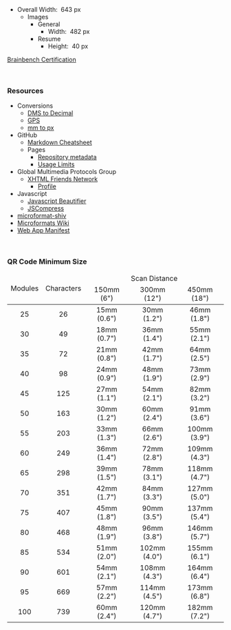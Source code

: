 <a href="https://travis-ci.org/jwds1978/jwds1978.github.io" rel="me" target="_blank" title="Build Status">
  <img alt="" src="https://travis-ci.org/jwds1978/jwds1978.github.io.svg?branch=source" style="border: 0px;" />
</a>
<p>
  &nbsp;
</p>
<ul>
  <li>
    Overall Width:&nbsp; 643 px
    <ul>
      <li>
        Images
        <ul>
          <li>
            General
            <ul>
              <li>
                Width:&nbsp; 482 px
              </li>
            </ul>
          </li>
          <li>
            Resume
            <ul>
              <li>
                Height:&nbsp; 40 px
              </li>
            </ul>
          </li>
        </ul>
      </li>
    </ul>
  </li>
</ul>
<p>
  <a
    href="https://www.brainbench.com/images/certlogo/color/cert/webdesignergraphicdesign.gif" rel="external nofollow" target="_blank"
    title="Brainbench Certification">
    Brainbench Certification
  </a>
</p>
<p>
  &nbsp;
</p>
<h3 id="resources">
  Resources
</h3>
<ul>
  <li>
    Conversions
    <ul>
      <li>
        <a href="https://www.fcc.gov/media/radio/dms-decimal" rel="external nofollow" target="_blank" title="DMS to Decimal">DMS to Decimal</a>
      </li>
      <li>
        <a href="http://www.gps-coordinates.net" rel="external nofollow" target="_blank" title="Google Maps - GPS coordinates, latitude and longitude">GPS</a>
      </li>
      <li>
        <a href="http://endmemo.com/sconvert/millimeterpixel.php" rel="external nofollow" target="_blank" title="mm to px Converter">mm to px</a>
      </li>
    </ul>
  </li>
  <li>
    GitHub
    <ul>
      <li>
        <a
          href="https://github.com/adam-p/markdown-here/wiki/Markdown-Cheatsheet" rel="external nofollow" target="_blank"
          title="This is intended as a quick reference.">
          Markdown Cheatsheet
        </a>
      </li>
      <li>
        Pages
        <ul>
          <li>
            <a
              href="https://help.github.com/articles/repository-metadata-on-github-pages" rel="external nofollow" target="_blank"
              title="Repository metadata on GitHub Pages">
              Repository metadata
            </a>
          </li>
          <li>
            <a href="https://help.github.com/articles/what-is-github-pages/#usage-limits" rel="external nofollow" target="_blank" title="Usage Limits">
              Usage Limits
            </a>
          </li>
        </ul>
      </li>
    </ul>
  </li>
  <li>
    Global Multimedia Protocols Group
    <ul>
      <li>
        <a
          href="http://gmpg.org/xfn" rel="external nofollow" target="_blank"
          title="XHTML Friends Network is a simple way to represent human relationships using hyperlinks.">
          XHTML Friends Network
        </a>
        <ul>
          <li>
            <a
              href="http://gmpg.org/xfn/11" rel="external nofollow" target="_blank"
              title="Version 1.1 of the XFN meta data profile: the list of the values used in XFN with their significance.">Profile</a>
          </li>
        </ul>
      </li>
    </ul>
  </li>
  <li>
    Javascript
    <ul>
      <li>
        <a href="https://js-beautify.forces.army" rel="me" target="_blank title="Online JavaScript beautifier">Javascript Beautifier</a>
      </li>
      <li>
        <a
          href="https://jscompress.com" rel="external nofollow" target="_blank
          title="JSCompress.com is an online javascript compressor that allows you to compress and minify your javascript files.">JSCompress</a>
      </li>
    </ul>
  </li>
  <li>
    <a
      href="http://microformatshiv.com" rel="external nofollow" target="_blank"
      title="A cross browser javascript microformats parser which can also be used in browser extensions.">
      microformat-shiv
    </a>
  </li>
  <li>
    <a
      href="http://microformats.org/wiki" rel="external nofollow" target="_blank"
      title="This wiki is the central resource of the microformats community and provides microformats authoring guides, references, specifications, drafts, publishing patterns, research, brainstorming, and issue tracking.">
      Microformats Wiki
    </a>
  </li>
  <li>
    <a
      href="https://developer.mozilla.org/en-US/docs/Web/Manifest" rel="external nofollow" target="_blank"
      title="The Web app manifest provides information about an application (i.e. author, description, icon, and name) in a JSON text file.">
      Web App Manifest
    </a>
  </li>
</ul>
<p>
  &nbsp;
</p>
<h3 id="qr-code-minimum-size">
  QR Code Minimum Size
</h3>
<table style="margin: 0 auto;">
  <thead>
    <tr style="text-align: center;">
      <td rowspan="2">
        Modules
      </td>
      <td rowspan="2">
        Characters
      </td>
      <td colspan="3">
        Scan Distance
      </td>
    </tr>
    <tr style="text-align: center;">
      <td>
        150mm (6")
      </td>
      <td>
        300mm (12")
      </td>
      <td>
        450mm (18")
      </td>
    </tr>
  </thead>
  <tbody>
    <tr style="text-align: center;">
      <td>
        25
      </td>
      <td>
        26
      </td>
      <td>
        15mm (0.6")
      </td>
      <td>
        30mm (1.2")
      </td>
      <td>
        46mm (1.8")
      </td>
    </tr>
    <tr style="text-align: center;">
      <td>
        30
      </td>
      <td>
        49
      </td>
      <td>
        18mm (0.7")
      </td>
      <td>
        36mm (1.4")
      </td>
      <td>
        55mm (2.1")
      </td>
    </tr>
    <tr style="text-align: center;">
      <td>
        35
      </td>
      <td>
        72
      </td>
      <td>
        21mm (0.8")
      </td>
      <td>
        42mm (1.7")
      </td>
      <td>
        64mm (2.5")
      </td>
    </tr>
    <tr style="text-align: center;">
      <td>
        40
      </td>
      <td>
        98
      </td>
      <td>
        24mm (0.9")
      </td>
      <td>
        48mm (1.9")
      </td>
      <td>
        73mm (2.9")
      </td>
    </tr>
    <tr style="text-align: center;">
      <td>
        45
      </td>
      <td>
        125
      </td>
      <td>
        27mm (1.1")
      </td>
      <td>
        54mm (2.1")
      </td>
      <td>
        82mm (3.2")
      </td>
    </tr>
    <tr style="text-align: center;">
      <td>
        50
      </td>
      <td>
        163
      </td>
      <td>
        30mm (1.2")
      </td>
      <td>
        60mm (2.4")
      </td>
      <td>
        91mm (3.6")
      </td>
    </tr>
    <tr style="text-align: center;">
      <td>
        55
      </td>
      <td>
        203
      </td>
      <td>
        33mm (1.3")
      </td>
      <td>
        66mm (2.6")
      </td>
      <td>
        100mm (3.9")
      </td>
    </tr>
    <tr style="text-align: center;">
      <td>
        60
      </td>
      <td>
        249
      </td>
      <td>
        36mm (1.4")
      </td>
      <td>
        72mm (2.8")
      </td>
      <td>
        109mm (4.3")
      </td>
    </tr>
    <tr style="text-align: center;">
      <td>
        65
      </td>
      <td>
        298
      </td>
      <td>
        39mm (1.5")
      </td>
      <td>
        78mm (3.1")
      </td>
      <td>
        118mm (4.7")
      </td>
    </tr>
    <tr style="text-align: center;">
      <td>
        70
      </td>
      <td>
        351
      </td>
      <td>
        42mm (1.7")
      </td>
      <td>
        84mm (3.3")
      </td>
      <td>
        127mm (5.0")
      </td>
    </tr>
    <tr style="text-align: center;">
      <td>
        75
      </td>
      <td>
        407
      </td>
      <td>
        45mm (1.8")
      </td>
      <td>
        90mm (3.5")
      </td>
      <td>
        137mm (5.4")
      </td>
    </tr>
    <tr style="text-align: center;">
      <td>
        80
      </td>
      <td>
        468
      </td>
      <td>
        48mm (1.9")
      </td>
      <td>
        96mm (3.8")
      </td>
      <td>
        146mm (5.7")
      </td>
    </tr>
    <tr style="text-align: center;">
      <td>
        85
      </td>
      <td>
        534
      </td>
      <td>
        51mm (2.0")
      </td>
      <td>
        102mm (4.0")
      </td>
      <td>
        155mm (6.1")
      </td>
    </tr>
    <tr style="text-align: center;">
      <td>
        90
      </td>
      <td>
        601
      </td>
      <td>
        54mm (2.1")
      </td>
      <td>
        108mm (4.3")
      </td>
      <td>
        164mm (6.4")
      </td>
    </tr>
    <tr style="text-align: center;">
      <td>
        95
      </td>
      <td>
        669
      </td>
      <td>
        57mm (2.2")
      </td>
      <td>
        114mm (4.5")
      </td>
      <td>
        173mm (6.8")
      </td>
    </tr>
    <tr style="text-align: center;">
      <td>
        100
      </td>
      <td>
        739
      </td>
      <td>
        60mm (2.4")
      </td>
      <td>
        120mm (4.7")
      </td>
      <td>
        182mm (7.2")
      </td>
    </tr>
  </tbody>
</table>
